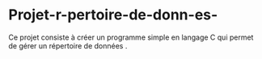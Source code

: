 # Projet-r-pertoire-de-donn-es-
Ce projet consiste à créer un programme simple en langage C  qui permet de gérer un répertoire de données .
